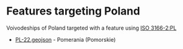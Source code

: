 # Features targeting Poland

Voivodeships of Poland targeted with a feature using [ISO 3166-2:PL](https://en.wikipedia.org/wiki/ISO_3166-2:PL)

- [PL-22.geojson](https://location-conflation.com/?locationSet=%7B%22include%22%3A%5B%22pl-22.geojson%22%5D%7D&referrer=nsi) - Pomerania (Pomorskie)
